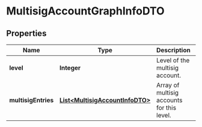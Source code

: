

# MultisigAccountGraphInfoDTO


## Properties

| Name | Type | Description | Notes |
|------------ | ------------- | ------------- | -------------|
|**level** | **Integer** | Level of the multisig account. |  |
|**multisigEntries** | [**List&lt;MultisigAccountInfoDTO&gt;**](MultisigAccountInfoDTO.md) | Array of multisig accounts for this level. |  |




